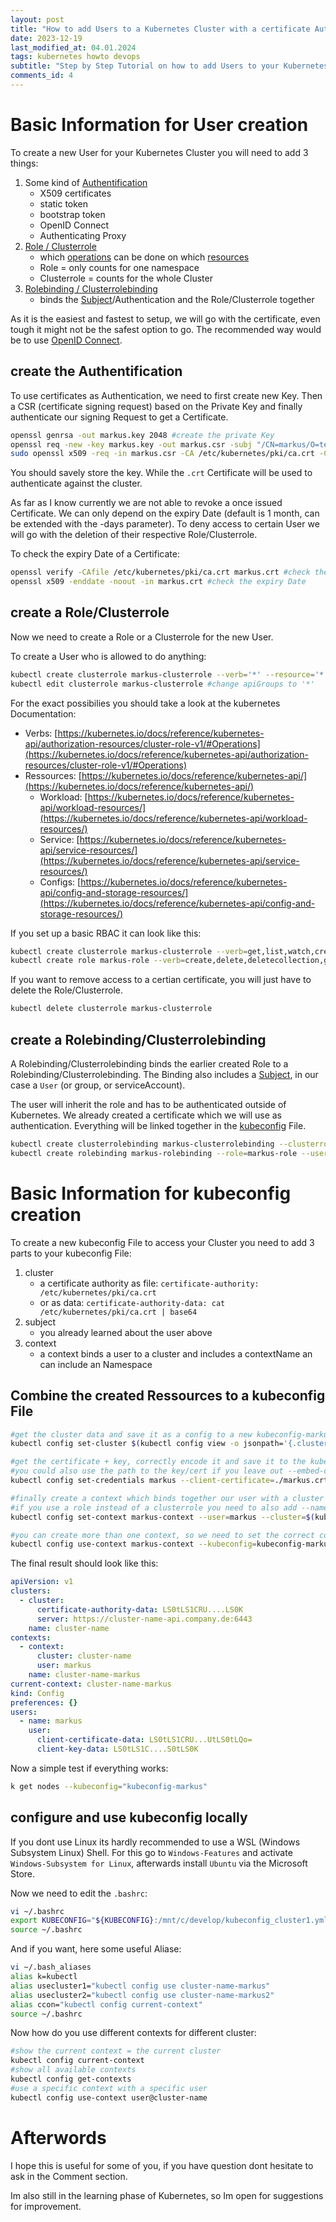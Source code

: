 ```yaml
---
layout: post
title: "How to add Users to a Kubernetes Cluster with a certificate Authentication and export to a kubeconfig file"
date: 2023-12-19
last_modified_at: 04.01.2024
tags: kubernetes howto devops
subtitle: "Step by Step Tutorial on how to add Users to your Kubernetes-Cluster indcluding RBAC and exporting a kubeconfig File"
comments_id: 4
---
```


# Basic Information for User creation

To create a new User for your Kubernetes Cluster you will need to add 3 things:

1. Some kind of [Authentification](https://kubernetes.io/docs/reference/access-authn-authz/authentication/)
    * X509 certificates
    * static token
    * bootstrap token
    * OpenID Connect
    * Authenticating Proxy
2. [Role / Clusterrole](https://kubernetes.io/docs/reference/access-authn-authz/rbac/#role-and-clusterrole)
    * which [operations](https://kubernetes.io/docs/reference/kubernetes-api/authorization-resources/cluster-role-v1/#Operations) can be done on which [resources](https://kubernetes.io/docs/reference/kubernetes-api/)
    * Role = only counts for one namespace
    * Clusterrole = counts for the whole Cluster
3. [Rolebinding / Clusterrolebinding](https://kubernetes.io/docs/reference/access-authn-authz/rbac/#rolebinding-and-clusterrolebinding)
    * binds the [Subject](https://kubernetes.io/docs/reference/access-authn-authz/rbac/#referring-to-subjects)/Authentication and the Role/Clusterrole together

As it is the easiest and fastest to setup, we will go with the certificate, even tough it might not be the safest option to go. The recommended way would be to use [OpenID Connect](https://kubernetes.io/docs/reference/access-authn-authz/authentication/#openid-connect-tokens).

## create the Authentification

To use certificates as Authentication, we need to first create new Key. Then a CSR (certificate signing request) based on the Private Key and finally authenticate our signing Request to get a Certificate.

```bash
openssl genrsa -out markus.key 2048 #create the private Key
openssl req -new -key markus.key -out markus.csr -subj "/CN=markus/O=testcompany" #create a csr
sudo openssl x509 -req -in markus.csr -CA /etc/kubernetes/pki/ca.crt -CAkey /etc/kubernetes/pki/ca.key -CAcreateserial -out markus.crt -days 180 #use the csr to get a Certificate
```

You should savely store the key. While the `.crt` Certificate will be used to authenticate against the cluster.

As far as I know currently we are not able to revoke a once issued Certificate. We can only depend on the expiry Date (default is 1 month, can be extended with the -days parameter). To deny access to certain User we will go with the deletion of their respective Role/Clusterrole. 

To check the expiry Date of a Certificate:

```bash
openssl verify -CAfile /etc/kubernetes/pki/ca.crt markus.crt #check the Certificate against the CA
openssl x509 -enddate -noout -in markus.crt #check the expiry Date
```


## create a Role/Clusterrole

Now we need to create a Role or a Clusterrole for the new User.

To create a User who is allowed to do anything:

```bash
kubectl create clusterrole markus-clusterrole --verb='*' --resource='*'
kubectl edit clusterrole markus-clusterrole #change apiGroups to '*'
```

For the exact possibilies you should take a look at the kubernetes Documentation:

- Verbs: [https://kubernetes.io/docs/reference/kubernetes-api/authorization-resources/cluster-role-v1/#Operations](https://kubernetes.io/docs/reference/kubernetes-api/authorization-resources/cluster-role-v1/#Operations)
- Ressources: [https://kubernetes.io/docs/reference/kubernetes-api/](https://kubernetes.io/docs/reference/kubernetes-api/)
    + Workload: [https://kubernetes.io/docs/reference/kubernetes-api/workload-resources/](https://kubernetes.io/docs/reference/kubernetes-api/workload-resources/)
    + Service: [https://kubernetes.io/docs/reference/kubernetes-api/service-resources/](https://kubernetes.io/docs/reference/kubernetes-api/service-resources/)
    + Configs: [https://kubernetes.io/docs/reference/kubernetes-api/config-and-storage-resources/](https://kubernetes.io/docs/reference/kubernetes-api/config-and-storage-resources/)

If you set up a basic RBAC it can look like this:

```bash
kubectl create clusterrole markus-clusterrole --verb=get,list,watch,create,update,patch,delete --resource=deployments,services,configmaps,secrets
kubectl create role markus-role --verb=create,delete,deletecollection,get,list,patch,update,watch --resource='*'
``` 


If you want to remove access to a certian certificate, you will just have to delete the Role/Clusterrole.

```bash
kubectl delete clusterrole markus-clusterrole
```


## create a Rolebinding/Clusterrolebinding

A Rolebinding/Clusterrolebinding binds the earlier created Role to a Rolebinding/Clusterrolebinding. The Binding also includes a [Subject](https://kubernetes.io/docs/reference/access-authn-authz/rbac/#referring-to-subjects), in our case a `User` (or group, or serviceAccount). 

The user will inherit the role and has to be authenticated outside of Kubernetes. We already created a certificate which we will use as authentication. Everything will be linked together in the [kubeconfig](#combine-the-created-ressources-to-a-kubeconfig-file) File.

```bash
kubectl create clusterrolebinding markus-clusterrolebinding --clusterrole=markus-clusterrole --user=markus
kubectl create rolebinding markus-rolebinding --role=markus-role --user=markus
```


# Basic Information for kubeconfig creation

To create a new kubeconfig File to access your Cluster you need to add 3 parts to your kubeconfig File:

1. cluster
    * a certificate authority as file: `certificate-authority: /etc/kubernetes/pki/ca.crt`
    * or as data: `certificate-authority-data: cat /etc/kubernetes/pki/ca.crt | base64`
2. subject
    * you already learned about the user above
3. context
    * a context binds a user to a cluster and includes a contextName an can include an Namespace


## Combine the created Ressources to a kubeconfig File


```bash
#get the cluster data and save it as a config to a new kubeconfig-markus file
kubectl config set-cluster $(kubectl config view -o jsonpath='{.clusters[0].name}') --server=$(kubectl config view -o jsonpath='{.clusters[0].cluster.server}') --certificate-authority=/etc/kubernetes/pki/ca.crt --kubeconfig=kubeconfig-markus --embed-certs

#get the certificate + key, correctly encode it and save it to the kubeconfig-markus file
#you could also use the path to the key/cert if you leave out --embed-certs=true
kubectl config set-credentials markus --client-certificate=./markus.crt --client-key=./markus.key --embed-certs=true --kubeconfig=kubeconfig-markus

#finally create a context which binds together our user with a cluster and save it to the kubeconfig-markus file
#if you use a role instead of a clusterrole you need to also add --namespace=custom_namespace
kubectl config set-context markus-context --user=markus --cluster=$(kubectl config view -o jsonpath='{.clusters[0].name}') --kubeconfig=kubeconfig-markus

#you can create more than one context, so we need to set the correct context
kubectl config use-context markus-context --kubeconfig=kubeconfig-markus
```


The final result should look like this:

```yaml
apiVersion: v1
clusters:
  - cluster:
      certificate-authority-data: LS0tLS1CRU....LS0K
      server: https://cluster-name-api.company.de:6443
    name: cluster-name
contexts:
  - context:
      cluster: cluster-name
      user: markus
    name: cluster-name-markus
current-context: cluster-name-markus
kind: Config
preferences: {}
users:
  - name: markus
    user:
      client-certificate-data: LS0tLS1CRU...UtLS0tLQo=
      client-key-data: LS0tLS1C....S0tLS0K
```


Now a simple test if everything works:

```bash
k get nodes --kubeconfig="kubeconfig-markus"
```

## configure and use kubeconfig locally

If you dont use Linux its hardly recommended to use a WSL (Windows Subsystem Linux) Shell. For this go to `Windows-Features` and activate `Windows-Subsystem for Linux`, afterwards install `Ubuntu` via the Microsoft Store.

Now we need to edit the `.bashrc`:

```bash
vi ~/.bashrc
export KUBECONFIG="${KUBECONFIG}:/mnt/c/develop/kubeconfig_cluster1.yml:/mnt/c/develop/kubeconfig_cluster2.yml"
source ~/.bashrc
```

And if you want, here some useful Aliase:

```bash
vi ~/.bash_aliases
alias k=kubectl
alias usecluster1="kubectl config use cluster-name-markus"
alias usecluster2="kubectl config use cluster-name-markus2"
alias ccon="kubectl config current-context"
source ~/.bashrc
```

Now how do you use different contexts for different cluster:

```bash
#show the current context = the current cluster
kubectl config current-context
#show all available contexts
kubectl config get-contexts
#use a specific context with a specific user
kubectl config use-context user@cluster-name
```


# Afterwords

I hope this is useful for some of you, if you have question dont hesitate to ask in the Comment section.

Im also still in the learning phase of Kubernetes, so Im open for suggestions for improvement.